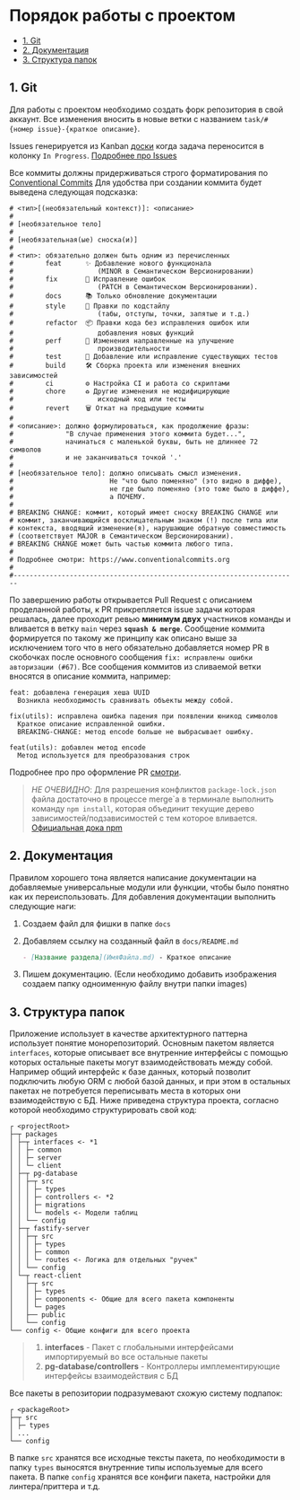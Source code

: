 # Порядок работы с проектом <!-- omit in toc -->

- [1. Git](#1-git)
- [2. Документация](#2-документация)
- [3. Структура папок](#3-структура-папок)

## 1. Git

Для работы с проектом необходимо создать форк репозитория в свой аккаунт. Все изменения вносить в новые ветки с названием `task/#{номер issue}-{краткое описание}`.

Issues генерируется из Kanban [доски](https://github.com/orgs/DVAA-team/projects/2/views/1) когда задача переносится в колонку `In Progress`. [Подробнее про Issues](issues.md)

Все коммиты должны придерживаться строго форматирования по [Conventional Commits](https://www.conventionalcommits.org) Для удобства при создании коммита будет выведена следующая подсказка:

```
# <тип>[(необязательный контекст)]: <описание>
#
# [необязательное тело]
#
# [необязательная(ые) сноска(и)]
#
# <тип>: обязательно должен быть одним из перечисленных
#        feat      ✨ Добавление нового функционала
#                     (MINOR в Cемантическом Версионировании)
#        fix       🐛 Исправление ошибок
#                     (PATCH в Cемантическом Версионировании).
#        docs      📚 Только обновление документации
#        style     💎 Правки по кодстайлу
#                     (табы, отступы, точки, запятые и т.д.)
#        refactor  📦 Правки кода без исправления ошибок или
#                     добавления новых функций
#        perf      🚀 Изменения направленные на улучшение
#                     производительности
#        test      🚨 Добавление или исправление существующих тестов
#        build     🛠️ Сборка проекта или изменения внешних зависимостей
#        ci        ⚙️ Настройка CI и работа со скриптами
#        chore     ♻️ Другие изменения не модифицирующие
#                     исходный код или тесты
#        revert    🗑️ Откат на предыдущие коммиты
#
# <описание>: должно формулироваться, как продолжение фразы:
#             "В случае применения этого коммита будет...",
#             начинаться с маленькой буквы, быть не длиннее 72 символов
#             и не заканчиваться точкой '.'
#
# [необязательное тело]: должно описывать смысл изменения.
#                        Не "что было поменяно" (это видно в диффе),
#                        не где было поменяно (это тоже было в диффе),
#                        а ПОЧЕМУ.
#
# BREAKING CHANGE: коммит, который имеет сноску BREAKING CHANGE или
# коммит, заканчивающийся восклицательным знаком (!) после типа или
# контекста, вводящий изменение(я), нарушающие обратную совместимость
# (соответствует MAJOR в Cемантическом Версионировании).
# BREAKING CHANGE может быть частью коммита любого типа.
#
# Подробнее смотри: https://www.conventionalcommits.org
#
#-----------------------------------------------------------------------
```

По завершению работы открывается Pull Request с описанием проделанной работы, к PR прикрепляется issue задачи которая решалась, далее проходит ревью **минимум двух** участников команды и вливается в ветку `main` через **`squash & merge`**. Сообщение коммита формируется по такому же принципу как описано выше за исключением того что в него обязательно добавляется номер PR в скобочках после основного сообщения `fix: исправлены ошибки авторизации (#67)`. Все сообщения коммитов из сливаемой ветки вносятся в описание коммита, например:

```
feat: добавлена генерация хеша UUID
  Возникла необходимость сравнивать объекты между собой.

fix(utils): исправлена ошибка падения при появлении юникод символов
  Краткое описание исправленной ошибки.
  BREAKING-CHANGE: метод encode больше не выбрасывает ошибку.

feat(utils): добавлен метод encode
  Метод используется для преобразования строк
```

Подробнее про про оформление PR [смотри](pull-request.md#1-создание).

> _НЕ ОЧЕВИДНО_: Для разрешения конфликтов `package-lock.json` файла достаточно в процессе merge\`а в терминале выполнить команду `npm install`, которая объединит текущие дерево зависимостей/подзависимостей с тем которое вливается. [Официальная дока npm](https://docs.npmjs.com/cli/v6/configuring-npm/package-locks#resolving-lockfile-conflicts)

## 2. Документация

Правилом хорошего тона является написание документации на добавляемые универсальные модули или функции, чтобы было понятно как их переиспользовать. Для добавления документации выполнить следующие наги:

1. Создаем файл для фишки в папке `docs`
2. Добавляем ссылку на созданный файл в `docs/README.md`

   ```markdown
   - [Название раздела](ИмяФайла.md) - Краткое описание
   ```

3. Пишем документацию. (Если необходимо добавить изображения создаем папку одноименную файлу внутри папки images)

## 3. Структура папок

Приложение использует в качестве архитектурного паттерна использует понятие монорепозиторий. Основным пакетом является `interfaces`, которые описывает все внутренние интерфейсы с помощью которых остальные пакеты могут взаимодействовать между собой. Например общий интерфейс к базе данных, который позволит подключить любую ORM с любой базой данных, и при этом в остальных пакетах не потребуется переписывать места в которых они взаимодействую с БД. Ниже приведена структура проекта, согласно которой необходимо структурировать свой код:

```
┌ <projectRoot>
├─┬ packages
│ ├─┬ interfaces <- *1
│ │ ├─ common
│ │ ├─ server
│ │ └─ client
│ ├─┬ pg-database
│ │ ├─┬ src
│ │ │ ├─ types
│ │ │ ├─ controllers <- *2
│ │ │ ├─ migrations
│ │ │ └─ models <- Модели таблиц
│ │ └── config
│ ├─┬ fastify-server
│ │ ├─┬ src
│ │ │ ├─ types
│ │ │ ├─ common
│ │ │ └─ routes <- Логика для отдельных "ручек"
│ │ └── config
│ └─┬ react-client
│   ├─┬ src
│   │ ├─ types
│   │ ├─ components <- Общие для всего пакета компоненты
│   │ └─ pages
│   ├── public
│   └── config
└── config <- Общие конфиги для всего проекта
```

> 1. **interfaces** - Пакет с глобальными интерфейсами импортируемый во все остальные пакеты
> 2. **pg-database/controllers** - Контроллеры имплементирующие интерфейсы взаимодействия с БД

Все пакеты в репозитории подразумевают схожую систему подпапок:

```
┌ <packageRoot>
├─┬ src
│ ├─ types
│ ...
└── config
```

В папке `src` хранятся все исходные тексты пакета, по необходимости в папку `types` выносятся внутренние типы используемые для всего пакета. В папке `config` хранятся все конфиги пакета, настройки для линтера/приттера и т.д.
